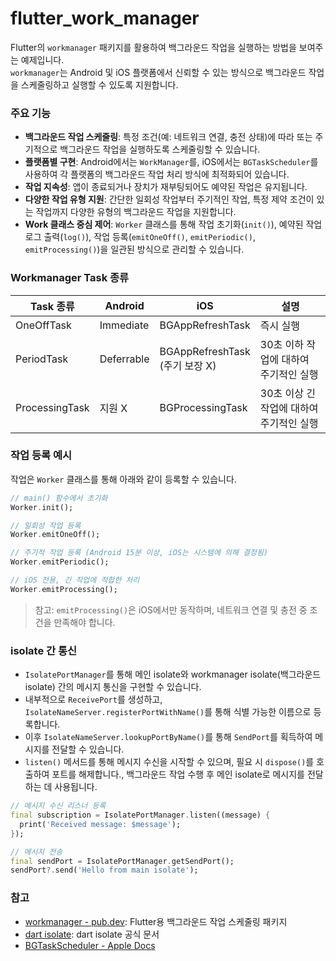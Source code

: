 # flutter_work_manager

Flutter의 `workmanager` 패키지를 활용하여 백그라운드 작업을 실행하는 방법을 보여주는 예제입니다.
<br/>
`workmanager`는 Android 및 iOS 플랫폼에서 신뢰할 수 있는 방식으로 백그라운드 작업을 스케줄링하고 실행할 수 있도록 지원합니다.

### 주요 기능

* **백그라운드 작업 스케줄링**: 특정 조건(예: 네트워크 연결, 충전 상태)에 따라 또는 주기적으로 백그라운드 작업을 실행하도록 스케줄링할 수 있습니다.
* **플랫폼별 구현**: Android에서는 `WorkManager`를, iOS에서는 `BGTaskScheduler`를 사용하여 각 플랫폼의 백그라운드 작업 처리 방식에
  최적화되어 있습니다.
* **작업 지속성**: 앱이 종료되거나 장치가 재부팅되어도 예약된 작업은 유지됩니다.
* **다양한 작업 유형 지원**: 간단한 일회성 작업부터 주기적인 작업, 특정 제약 조건이 있는 작업까지 다양한 유형의 백그라운드 작업을 지원합니다.
* **Work 클래스 중심 제어**: `Worker` 클래스를 통해 작업 초기화(`init()`), 예약된 작업 로그 출력(`log()`), 작업 등록(`emitOneOff()`, `emitPeriodic()`, `emitProcessing()`)을 일관된 방식으로 관리할 수 있습니다.

### Workmanager Task 종류

| Task 종류        | Android    | iOS                            | 설명                       |
|----------------|------------|--------------------------------|--------------------------|
| OneOffTask     | Immediate  | BGAppRefreshTask               | 즉시 실행                    |
| PeriodTask     | Deferrable | BGAppRefreshTask<br/>(주기 보장 X) | 30초 이하 작업에 대하여 주기적인 실행   |
| ProcessingTask | 지원 X       | BGProcessingTask               | 30초 이상 긴 작업에 대하여 주기적인 실행 |

### 작업 등록 예시

작업은 `Worker` 클래스를 통해 아래와 같이 등록할 수 있습니다.

```dart
// main() 함수에서 초기화
Worker.init();

// 일회성 작업 등록
Worker.emitOneOff();

// 주기적 작업 등록 (Android 15분 이상, iOS는 시스템에 의해 결정됨)
Worker.emitPeriodic();

// iOS 전용, 긴 작업에 적합한 처리
Worker.emitProcessing();
```

> 참고: `emitProcessing()`은 iOS에서만 동작하며, 네트워크 연결 및 충전 중 조건을 만족해야 합니다.

### isolate 간 통신

* `IsolatePortManager`를 통해 메인 isolate와 workmanager isolate(백그라운드 isolate) 간의 메시지 통신을 구현할 수 있습니다.
* 내부적으로 `ReceivePort`를 생성하고, `IsolateNameServer.registerPortWithName()`를 통해 식별 가능한 이름으로 등록합니다.
* 이후 `IsolateNameServer.lookupPortByName()`를 통해 `SendPort`를 획득하여 메시지를 전달할 수 있습니다.
* `listen()` 메서드를 통해 메시지 수신을 시작할 수 있으며, 필요 시 `dispose()`를 호출하여 포트를 해제합니다., 백그라운드 작업 수행 후 메인 isolate로 메시지를 전달하는 데 사용됩니다.

```dart
// 메시지 수신 리스너 등록
final subscription = IsolatePortManager.listen((message) {
  print('Received message: $message');
});

// 메시지 전송
final sendPort = IsolatePortManager.getSendPort();
sendPort?.send('Hello from main isolate');
```


### 참고

* [workmanager - pub.dev](https://pub.dev/packages/workmanager): Flutter용 백그라운드 작업 스케줄링 패키지
* [dart isolate](https://dart.dev/language/isolates): dart isolate 공식 문서
* [BGTaskScheduler - Apple Docs](https://developer.apple.com/documentation/backgroundtasks)